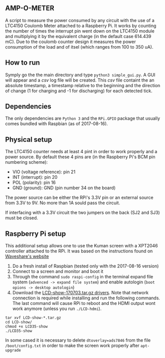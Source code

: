 ## AMP-O-METER

A script to measure the power consumed by any circuit with the use of a LTC4150 Coulomb Meter attached to a Raspberry Pi. It works by counting the number of times the interrupt pin went down on the LTC4150 module and multiplying it by the equivalent charge (in the default case 614.439 mC). Due to the coulomb counter design it measures the power consumption of the load and of itsel (which ranges from 100 to 350 uA).


## How to run

Symply go the the main directory and type `python3 simple_gui.py`. A GUI will appear and a _csv_ log file will be created. This _csv_ file containt the an absolute timestamp, a timestamp relative to the beginning and the direction of change (1 for charging and -1 for discharging) for each detected tick.

## Dependencies

The only dependencies are `Python 3` and the `RPi.GPIO` package that usually comes bundled with Raspbian (as of 2017-08-16).

## Physical setup

The LTC4150 counter needs at least 4 pint in order to work properly and a power source. By default these 4 pins are (in the Raspberry Pi's BCM pin numbering scheme):

- VIO (voltage reference): pin 21
- INT (interrupt): pin 20
- POL (polarity): pin 16
- GND (ground): GND (pin number 34 on the board)

The power source can be either the RPi's 3.3V pin or an external source from 3.3V to 9V. No more than 1A sould pass the circuit.

If interfacing with a 3.3V circuit the two jumpers on the back (SJ2 and SJ3) must be closed.

## Raspberry Pi setup

This additional setup allows one to use the Kuman screen with a XPT2046 controller attached to the RPi. It was based on the instructions found on [Waveshare's website][1]

[1]: http://www.waveshare.com/wiki/3.5inch_RPi_LCD_(A)
[2]: http://www.waveshare.com/w/upload/0/00/LCD-show-170703.tar.gz

1. Do a fresh install of Raspbian (tested only with the 2017-08-16 version)
2. Connect to a screen and monitor and boot it
3. Through the command `sudo raspi-config` in the terminal expand file system (`advenced -> expand file system`) and enable autologin (`boot opions -> desktop autologin`)
4. Download the [LCD-show-170703.tar.gz drivers][2]. Note that network connection is required while installing and run the following commands. The last command will cause RPi to reboot and the HDMI output wont work anymore (unless you run `./LCD-hdmi`).
~~~
tar xvf LCD-show-*.tar.gz
cd LCD-show/
chmod +x LCD35-show
./LCD35-show
~~~

In some cased it is necessary to delete `dtoverlay=ads7846` from the file `/boot/config.txt` in order to make the screen work properly after `apt-upgrade`
